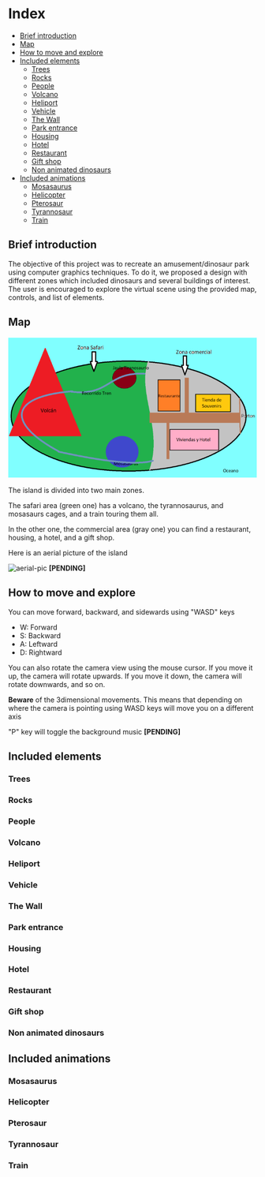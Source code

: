# Index <!-- omit in toc -->
- [Brief introduction](#brief-introduction)
- [Map](#map)
- [How to move and explore](#how-to-move-and-explore)
- [Included elements](#included-elements)
  - [Trees](#trees)
  - [Rocks](#rocks)
  - [People](#people)
  - [Volcano](#volcano)
  - [Heliport](#heliport)
  - [Vehicle](#vehicle)
  - [The Wall](#the-wall)
  - [Park entrance](#park-entrance)
  - [Housing](#housing)
  - [Hotel](#hotel)
  - [Restaurant](#restaurant)
  - [Gift shop](#gift-shop)
  - [Non animated dinosaurs](#non-animated-dinosaurs)
- [Included animations](#included-animations)
  - [Mosasaurus](#mosasaurus)
  - [Helicopter](#helicopter)
  - [Pterosaur](#pterosaur)
  - [Tyrannosaur](#tyrannosaur)
  - [Train](#train)

## Brief introduction

The objective of this project was to recreate an amusement/dinosaur park using computer graphics techniques. To do it, we proposed a design with different zones which included dinosaurs and several buildings of interest. 
The user is encouraged to explore the virtual scene using the provided map, controls, and list of elements.


## Map

![mapa](../imgs/UserDocs/map.png)

The island is divided into two main zones.

The safari area (green one) has a volcano, the tyrannosaurus, and mosasaurs cages, and a train touring them all.

In the other one, the commercial area (gray one) you can find a restaurant, housing, a hotel, and a gift shop.

Here is an aerial picture of the island

![aerial-pic](../imgs/UserDocs/aerial-pic.png) **[PENDING]**

## How to move and explore


You can move forward, backward, and sidewards using "WASD" keys
* W: Forward
* S: Backward
* A: Leftward
* D: Rightward

You can also rotate the camera view using the mouse cursor. If you move it up, the camera will rotate upwards. If you move it down, the camera will rotate downwards, and so on.

**Beware** of the 3dimensional movements. This means that depending on where the camera is pointing using WASD keys will move you on a different axis

"P" key will toggle the background music **[PENDING]**

## Included elements

### Trees

### Rocks

### People

### Volcano

### Heliport

### Vehicle

### The Wall

### Park entrance

### Housing

### Hotel

### Restaurant

### Gift shop
### Non animated dinosaurs

## Included animations

### Mosasaurus
### Helicopter

### Pterosaur

### Tyrannosaur

### Train
